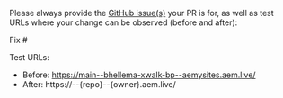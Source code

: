 Please always provide the [GitHub issue(s)](../issues) your PR is for, as well as test URLs where your change can be observed (before and after):

Fix #<gh-issue-id>

Test URLs:
- Before: https://main--bhellema-xwalk-bp--aemysites.aem.live/
- After: https://<branch>--{repo}--{owner}.aem.live/